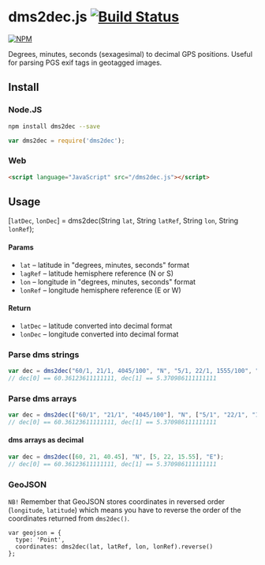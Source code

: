 dms2dec.js [![Build Status](https://drone.io/github.com/Turistforeningen/dms2dec.js/status.png)](https://drone.io/github.com/Turistforeningen/dms2dec.js/latest)
==========

[![NPM](https://nodei.co/npm/dms2dec.png?downloads=true)](https://www.npmjs.org/package/dms2dec)

Degrees, minutes, seconds (sexagesimal) to decimal GPS positions. Useful for
parsing PGS exif tags in geotagged images.

## Install

### Node.JS

```bash
npm install dms2dec --save
```

```javascript
var dms2dec = require('dms2dec');
```

### Web

```html
<script language="JavaScript" src="/dms2dec.js"></script>
```

## Usage

[`latDec`, `lonDec`] = dms2dec(String `lat`, String `latRef`, String `lon`, String `lonRef`);

#### Params

* `lat` – latitude in "degrees, minutes, seconds" format
* `lagRef` – latitude hemisphere reference (N or S)
* `lon` – longitude in "degrees, minutes, seconds" format
* `lonRef` – longitude hemisphere reference (E or W)

#### Return

* `latDec` – latitude converted into decimal format
* `lonDec` – longitude converted into decimal format

### Parse dms strings

```javascript
var dec = dms2dec("60/1, 21/1, 4045/100", "N", "5/1, 22/1, 1555/100", "E");
// dec[0] == 60.36123611111111, dec[1] == 5.370986111111111
```

### Parse dms arrays

```javascript
var dec = dms2dec(["60/1", "21/1", "4045/100"], "N", ["5/1", "22/1", "1555/100"], "E");
// dec[0] == 60.36123611111111, dec[1] == 5.370986111111111
```

#### dms arrays as decimal

```javascript
var dec = dms2dec([60, 21, 40.45], "N", [5, 22, 15.55], "E");
// dec[0] == 60.36123611111111, dec[1] == 5.370986111111111
```

### GeoJSON

`NB!` Remember that GeoJSON stores coordinates in reversed order (`longitude`,
`latitude`) which means you have to reverse the order of the coordinates
returned from `dms2dec()`.

```
var geojson = {
  type: 'Point',
  coordinates: dms2dec(lat, latRef, lon, lonRef).reverse()
};
```


